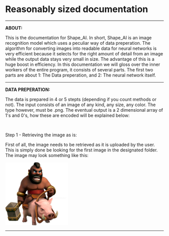 # Reasonably sized documentation


-----------------------------------------------------------------------------------------------------------------------------------------


**ABOUT:**

This is the documentation for Shape_AI. In short, Shape_AI is an image recognition model which uses a peculiar way of data preperation. The algorithm for converting images into readable data for neural networks is very efficient because it selects for the right amount of detail from an image while the output data stays very small in size. The advantage of this is a huge boost in efficiency. In this documentation we will gloss over the inner workers of the entire program, it consists of several parts. The first two parts are about 1: The Data preperation, and 2: The neural network itself.


-----------------------------------------------------------------------------------------------------------------------------------------


**DATA PREPERATION:**

The data is prepared in 4 or 5 stepts (depending if you count methods or not). The input consists of an image of any kind, any size, any color. The type however, must be .png. The eventual output is a 2 dimensional array of 1's and 0's, how these are encoded will be explained below:

<br/>

Step 1 - Retrieving the image as is:

First of all, the image needs to be retrieved as it is uploaded by the user. This is simply done be looking for the first image in the designated folder. The image may look something like this:

<img src="https://github.com/TobiasSpilker/Shape_AI/blob/main/Informative/Images/ExampleStep1.png" height="200" width="200" >

-----------------------------------------------------------------------------------------------------------------------------------------
